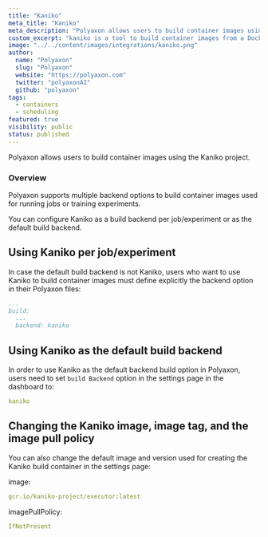 ```yaml
---
title: "Kaniko"
meta_title: "Kaniko"
meta_description: "Polyaxon allows users to build container images using the Kaniko project."
custom_excerpt: "kaniko is a tool to build container images from a Dockerfile, inside a container or Kubernetes cluster."
image: "../../content/images/integrations/kaniko.png"
author:
  name: "Polyaxon"
  slug: "Polyaxon"
  website: "https://polyaxon.com"
  twitter: "polyaxonAI"
  github: "polyaxon"
tags: 
  - containers
  - scheduling
featured: true
visibility: public
status: published
---
```


Polyaxon allows users to build container images using the Kaniko project.

### Overview

Polyaxon supports multiple backend options to build container images used for running jobs or training experiments.

You can configure Kaniko as a build backend per job/experiment or as the default build backend.  

## Using Kaniko per job/experiment

In case the default build backend is not Kaniko, 
users who want to use Kaniko to build container images must define explicitly the backend option in their Polyaxon files:

```yaml
...
build:
  ...
  backend: kaniko
```

## Using Kaniko as the default build backend

In order to use Kaniko as the default backend build option in Polyaxon, users need to set `build Backend` option in the settings page in the dashboard to:

```yaml
kaniko
```

## Changing the Kaniko image, image tag, and the image pull policy

You can also change the default image and version used for creating the Kaniko build container in the settings page:

image:
```yaml
gcr.io/kaniko-project/executor:latest
```

imagePullPolicy:
 
```yaml
IfNotPresent
```
